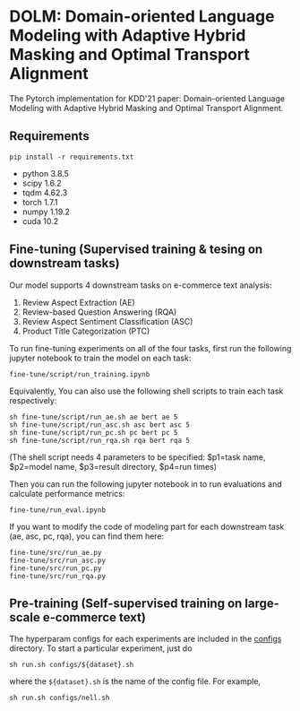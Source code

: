 # DOLM: Domain-oriented Language Modeling with Adaptive Hybrid Masking and Optimal Transport Alignment

The Pytorch implementation for KDD'21 paper: Domain-oriented Language Modeling with Adaptive Hybrid Masking and Optimal Transport Alignment.

## Requirements
```
pip install -r requirements.txt
```
- python 3.8.5
- scipy 1.6.2
- tqdm 4.62.3
- torch 1.7.1
- numpy 1.19.2
- cuda 10.2 

## Fine-tuning (Supervised training & tesing on downstream tasks)
Our model supports 4 downstream tasks on e-commerce text analysis: 
1. Review Aspect Extraction (AE)
2. Review-based Question Answering (RQA)
3. Review Aspect Sentiment Classification (ASC)
4. Product Title Categorization (PTC)


To run fine-tuning experiments on all of the four tasks, first run the following jupyter notebook to train the model on each task:
```
fine-tune/script/run_training.ipynb
```

Equivalently, You can also use the following shell scripts to train each task respectively:
```
sh fine-tune/script/run_ae.sh ae bert ae 5
sh fine-tune/script/run_asc.sh asc bert asc 5
sh fine-tune/script/run_pc.sh pc bert pc 5
sh fine-tune/script/run_rqa.sh rqa bert rqa 5
```
(The shell script needs 4 parameters to be specified: $p1=task name, $p2=model name, $p3=result directory, $p4=run times)


Then you can run the following jupyter notebook in to run evaluations and calculate performance metrics:
```
fine-tune/run_eval.ipynb
```

If you want to modify the code of modeling part for each downstream task (ae, asc, pc, rqa), you can find them here:
```
fine-tune/src/run_ae.py 
fine-tune/src/run_asc.py 
fine-tune/src/run_pc.py 
fine-tune/src/run_rqa.py 
```

## Pre-training (Self-supervised training on large-scale e-commerce text)
The hyperparam configs for each experiments are included in the [configs](https://github.com/RutgersDM/DKGR/tree/master/configs) directory. To start a particular experiment, just do
```
sh run.sh configs/${dataset}.sh
```
where the `${dataset}.sh` is the name of the config file. For example, 
```
sh run.sh configs/nell.sh
```


